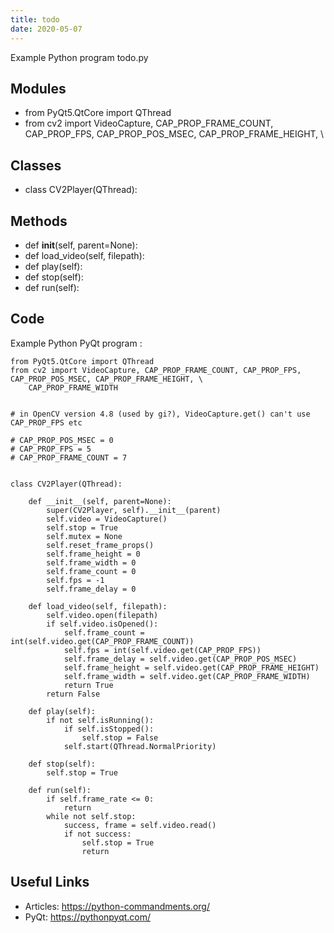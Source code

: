 ```yaml
---
title: todo
date: 2020-05-07
---
```

Example Python program todo.py

## Modules

* from PyQt5.QtCore import QThread
* from cv2 import VideoCapture, CAP_PROP_FRAME_COUNT, CAP_PROP_FPS, CAP_PROP_POS_MSEC, CAP_PROP_FRAME_HEIGHT, \

## Classes

* class CV2Player(QThread):

## Methods

* def __init__(self, parent=None):
* def load_video(self, filepath):
* def play(self):
* def stop(self):
* def run(self):

## Code

Example Python PyQt program :

    from PyQt5.QtCore import QThread
    from cv2 import VideoCapture, CAP_PROP_FRAME_COUNT, CAP_PROP_FPS, CAP_PROP_POS_MSEC, CAP_PROP_FRAME_HEIGHT, \
        CAP_PROP_FRAME_WIDTH
    
    
    # in OpenCV version 4.8 (used by gi?), VideoCapture.get() can't use CAP_PROP_FPS etc
    
    # CAP_PROP_POS_MSEC = 0
    # CAP_PROP_FPS = 5
    # CAP_PROP_FRAME_COUNT = 7
    
    
    class CV2Player(QThread):
    
        def __init__(self, parent=None):
            super(CV2Player, self).__init__(parent)
            self.video = VideoCapture()
            self.stop = True
            self.mutex = None
            self.reset_frame_props()
            self.frame_height = 0
            self.frame_width = 0
            self.frame_count = 0
            self.fps = -1
            self.frame_delay = 0
    
        def load_video(self, filepath):
            self.video.open(filepath)
            if self.video.isOpened():
                self.frame_count = int(self.video.get(CAP_PROP_FRAME_COUNT))
                self.fps = int(self.video.get(CAP_PROP_FPS))
                self.frame_delay = self.video.get(CAP_PROP_POS_MSEC)
                self.frame_height = self.video.get(CAP_PROP_FRAME_HEIGHT)
                self.frame_width = self.video.get(CAP_PROP_FRAME_WIDTH)
                return True
            return False
    
        def play(self):
            if not self.isRunning():
                if self.isStopped():
                    self.stop = False
                self.start(QThread.NormalPriority)
    
        def stop(self):
            self.stop = True
    
        def run(self):
            if self.frame_rate <= 0:
                return
            while not self.stop:
                success, frame = self.video.read()
                if not success:
                    self.stop = True
                    return
    
    
    
    

## Useful Links

- Articles: https://python-commandments.org/
- PyQt: https://pythonpyqt.com/
